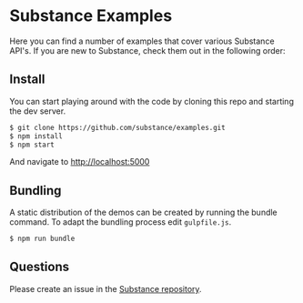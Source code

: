 # Substance Examples

Here you can find a number of examples that cover various Substance API's. If you are new to Substance, check them out in the following order:

## Install

You can start playing around with the code by cloning this repo and starting the dev server.

```bash
$ git clone https://github.com/substance/examples.git
$ npm install
$ npm start
```

And navigate to [http://localhost:5000](http://localhost:5000)

## Bundling

A static distribution of the demos can be created by running the bundle command. To adapt the bundling process edit `gulpfile.js`.

```bash
$ npm run bundle
```

## Questions

Please create an issue in the [Substance repository](https://github.com/substance/substance/issues).
